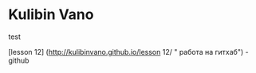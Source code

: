 
#  Kulibin  Vano                
test      


[lesson 12] (http://kulibinvano.github.io/lesson 12/ " работа на гитхаб") - github
